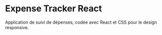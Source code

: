 <h1>Expense Tracker React</h1>
<p>Application de suivi de dépenses, codée avec React et CSS pour le design responsive.</p>
